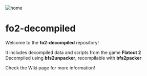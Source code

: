 ![home](https://user-images.githubusercontent.com/114367743/224561295-162bccc7-af41-42a7-b8c0-3e2c8d031dce.png)

# fo2-decompiled

Welcome to the **fo2-decompiled** repository!

It includes decompiled data and scripts from the game **Flatout 2**
Decompiled using **bfs2unpacker**, recompilable with **bfs2packer**

Check the Wiki page for more information!
